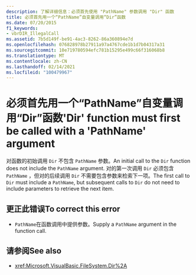 ```yaml
---
description: 了解详细信息：必须首先使用 "PathName" 参数调用 "Dir" 函数
title: 必须首先用一个“PathName”自变量调用“Dir”函数
ms.date: 07/20/2015
f1_keywords:
- vbrDIR_IllegalCall
ms.assetid: 7b5d149f-be91-4ac3-8262-86a360894e7d
ms.openlocfilehash: 076828978b27911a97a4767cde1b1d7b04317a31
ms.sourcegitcommit: 10e719780594efc781b15295e499c66f316068b8
ms.translationtype: MT
ms.contentlocale: zh-CN
ms.lasthandoff: 02/14/2021
ms.locfileid: "100479967"
---
```

# <a name="dir-function-must-first-be-called-with-a-pathname-argument"></a><span data-ttu-id="aefae-103">必须首先用一个“PathName”自变量调用“Dir”函数</span><span class="sxs-lookup"><span data-stu-id="aefae-103">'Dir' function must first be called with a 'PathName' argument</span></span>

<span data-ttu-id="aefae-104">对函数的初始调用 `Dir` 不包含 `PathName` 参数。</span><span class="sxs-lookup"><span data-stu-id="aefae-104">An initial call to the `Dir` function does not include the `PathName` argument.</span></span> <span data-ttu-id="aefae-105">对的第一次调用 `Dir` 必须包含 `PathName` ，但对的后续调用 `Dir` 不需要包含参数来检索下一项。</span><span class="sxs-lookup"><span data-stu-id="aefae-105">The first call to `Dir` must include a `PathName`, but subsequent calls to `Dir` do not need to include parameters to retrieve the next item.</span></span>

## <a name="to-correct-this-error"></a><span data-ttu-id="aefae-106">更正此错误</span><span class="sxs-lookup"><span data-stu-id="aefae-106">To correct this error</span></span>

- <span data-ttu-id="aefae-107">`PathName`在函数调用中提供参数。</span><span class="sxs-lookup"><span data-stu-id="aefae-107">Supply a `PathName` argument in the function call.</span></span>

## <a name="see-also"></a><span data-ttu-id="aefae-108">请参阅</span><span class="sxs-lookup"><span data-stu-id="aefae-108">See also</span></span>

- <xref:Microsoft.VisualBasic.FileSystem.Dir%2A>

